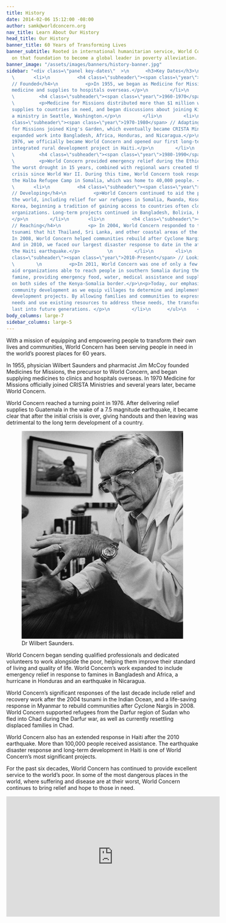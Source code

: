 ```yaml
---
title: History
date: 2014-02-06 15:12:00 -08:00
author: samk@worldconcern.org
nav_title: Learn About Our History
head_title: Our History
banner_title: 60 Years of Transforming Lives
banner_subtitle: Rooted in international humanitarian service, World Concern has built
  on that foundation to become a global leader in poverty alleviation.
banner_image: "/assets/images/banners/history-banner.jpg"
sidebar: "<div class=\"panel key-dates\"  >\n      <h3>Key Dates</h3>\n      <ul class=\"list-history\">\n
  \       <li>\n          <h4 class=\"subheader\"><span class=\"year\">1955</span>
  // Founded</h4>\n          <p>In 1955, we began as Medicine for Missions, providing
  medicine and supplies to hospitals overseas.</p>\n        </li>\n        <li>\n
  \         <h4 class=\"subheader\"><span class=\"year\">1960-1970</span> // Growing</h4>\n
  \         <p>Medicine for Missions distributed more than $1 million worth of medical
  supplies to countries in need, and began discussions about joining King's Garden,
  a ministry in Seattle, Washington.</p>\n        </li>\n        <li>\n          <h4
  class=\"subheader\"><span class=\"year\">1970-1980</span> // Adapting</h4>\n          <p>Medicine
  for Missions joined King's Garden, which eventually became CRISTA Ministries, and
  expanded work into Bangladesh, Africa, Honduras, and Nicaragua.</p>\n          <p>In
  1976, we officially became World Concern and opened our first long-term overseas
  integrated rural development project in Haiti.</p>\n        </li>\n        <li>\n
  \         <h4 class=\"subheader\"><span class=\"year\">1980-1990</span> // Responding</h4>\n
  \         <p>World Concern provided emergency relief during the Ethiopia famine.
  The worst drought in 15 years, combined with regional wars created the largest refugee
  crisis since World War II. During this time, World Concern took responsibility for
  the Halba Refugee Camp in Somalia, which was home to 40,000 people. </p>\n        </li>\n
  \       <li>\n          <h4 class=\"subheader\"><span class=\"year\">1990-2000</span>
  // Developing</h4>\n          <p>World Concern continued to aid the poor around
  the world, including relief for war refugees in Somalia, Rwanda, Kosovo, and North
  Korea, beginning a tradition of gaining access to countries often closed to other
  organizations. Long-term projects continued in Bangladesh, Bolivia, Haiti, and Thailand.
  </p>\n        </li>\n       <li>\n          <h4 class=\"subheader\"><span class=\"year\">2000-2010</span>
  // Reaching</h4>\n          <p> In 2004, World Concern responded to the devastating
  tsunami that hit Thailand, Sri Lanka, and other coastal areas of the Indian Ocean.
  In 2008, World Concern helped communities rebuild after Cyclone Nargis in Myanmar.
  And in 2010, we faced our largest disaster response to date in the aftermath of
  the Haiti earthquake.</p>          \n        </li>\n        <li>\n          <h4
  class=\"subheader\"><span class=\"year\">2010-Present</span> // Looking ahead</h4>
  \        \n          <p>In 2011, World Concern was one of only a few international
  aid organizations able to reach people in southern Somalia during the Horn of Africa
  famine, providing emergency food, water, medical assistance and supplies to thousands
  on both sides of the Kenya-Somalia border.</p>\n<p>Today, our emphasis is on holistic
  community development as we equip villages to determine and implement their own
  development projects. By allowing families and communities to express their own
  needs and use existing resources to address these needs, the transformation will
  last into future generations. </p>\n        </li>\n      </ul>\n    </div>"
body_columns: large-7
sidebar_columns: large-5
---
```


With a mission of equipping and empowering people to transform their own lives and communities, World Concern has been serving people in need in the world’s poorest places for 60 years.

In 1955, physician Wilbert Saunders and pharmacist Jim McCoy founded Medicines for Missions, the precursor to World Concern, and began supplying medicines to clinics and hospitals overseas. In 1970 Medicine for Missions officially joined CRISTA Ministries and several years later, became World Concern.

World Concern reached a turning point in 1976\. After delivering relief supplies to Guatemala in the wake of a 7.5 magnitude earthquake, it became clear that after the initial crisis is over, giving handouts and then leaving was detrimental to the long term development of a country.

<figure class="caption-image large-6 small-6 left">
<img src="/assets/images/wilbert-saunders.jpg" alt="Dr Wilbert Saunders">
<figcaption class="caption">Dr Wilbert Saunders.</figcaption>
</figure>

World Concern began sending qualified professionals and dedicated volunteers to work alongside the poor, helping them improve their standard of living and quality of life. World Concern’s work expanded to include emergency relief in response to famines in Bangladesh and Africa, a hurricane in Honduras and an earthquake in Nicaragua.

World Concern’s significant responses of the last decade include relief and recovery work after the 2004 tsunami in the Indian Ocean, and a life-saving response in Myanmar to rebuild communities after Cyclone Nargis in 2008\. World Concern supported refugees from the Darfur region of Sudan who fled into Chad during the Darfur war, as well as currently resettling displaced families in Chad.

World Concern also has an extended response in Haiti after the 2010 earthquake. More than 100,000 people received assistance. The earthquake disaster response and long-term development in Haiti is one of World Concern’s most significant projects.

For the past six decades, World Concern has continued to provide excellent service to the world’s poor. In some of the most dangerous places in the world, where suffering and disease are at their worst, World Concern continues to bring relief and hope to those in need.

<div class="flex-video widescreen"><iframe width="560" height="315" src="https://www.youtube.com/embed/26Ri1lFaHuM?rel=0&amp;controls=0&amp;showinfo=0" frameborder="0" allowfullscreen=""></iframe></div>
